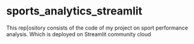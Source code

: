 # sports_analytics_streamlit
This rep[ository consists of the code of my project on sport performance analysis. Which is deployed on Streamlit community cloud
